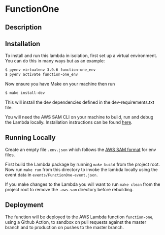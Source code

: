 # FunctionOne

## Description


## Installation

To install and run this lambda in isolation, first set up a virtual environment. You can do this in many ways but as an
example:

```bash
$ pyenv virtualenv 3.9.6 function-one_env
$ pyenv activate function-one_env
```

Now ensure you have Make on your machine then run

```bash
$ make install-dev
```

This will install the dev dependencies defined in the dev-requirements.txt file.

You will need the AWS SAM CLI on your machine to build, run and debug the Lambda locally. Installation instructions can
be found
[here](https://docs.aws.amazon.com/serverless-application-model/latest/developerguide/serverless-sam-cli-install.html).


## Running Locally

Create an empty file `.env.json` which follows the [AWS SAM format](https://docs.aws.amazon.com/serverless-application-model/latest/developerguide/serverless-sam-cli-using-invoke.html#serverless-sam-cli-using-invoke-environment-file) for env files.

First build the Lambda package by running `make build` from the project root. Now run `make run` from this directory to
invoke the lambda locally using the event data in `events/FunctionOne-event.json`.

If you make changes to the Lambda you will want to run `make clean` from the project root to remove the `.aws-sam`
directory before rebuilding.

## Deployment

The function will be deployed to the AWS Lambda function `function-one`, using a Github Action,
to sandbox on pull requests against the master branch and to production on pushes to the master branch.
